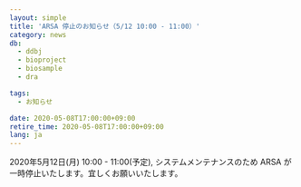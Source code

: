 ```yaml
---
layout: simple
title: 'ARSA 停止のお知らせ（5/12 10:00 - 11:00）'
category: news
db:
  - ddbj
  - bioproject
  - biosample
  - dra

tags:
  - お知らせ

date: 2020-05-08T17:00:00+09:00
retire_time: 2020-05-08T17:00:00+09:00
lang: ja
---
```


2020年5月12日(月) 10:00 - 11:00(予定), システムメンテナンスのため ARSA が一時停止いたします。宜しくお願いいたします。
